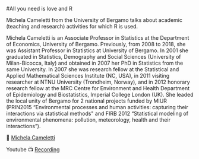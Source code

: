 #All you need is love and R

Michela Cameletti from the University of Bergamo talks about academic (teaching and research) activities for which R is used.

Michela Cameletti is an Associate Professor in Statistics at the Department of Economics, University of Bergamo. Previously, from 2008 to 2018, she was Assistant Professor in Statistics at University of Bergamo. In 2001 she graduated in Statistics, Demography and Social Sciences (University of Milan-Bicocca, Italy) and obtained in 2007 her PhD in Statistics from the same University. In 2007 she was research fellow at the Statistical and Applied Mathematical Sciences Institute (NC, USA), in 2011 visiting researcher at NTNU University (Trondheim, Norway), and in 2012 honorary research fellow at the MRC Centre for Environment and Health Department of Epidemiology and Biostatistics, Imperial College London (UK). She leaded the local unity of Bergamo for 2 national projects funded by MIUR (PRIN2015 “Environmental processes and human activities: capturing their interactions via statistical methods" and FIRB 2012 “Statistical modeling of environmental phenomena: pollution, meteorology, health and their interactions”).

👤 [Michela Cameletti](https://twitter.com/micameletti)

Youtube 📺 [Recording](https://www.youtube.com/watch?v=opm9FF-2tHo)
